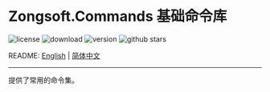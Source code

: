 # Zongsoft.Commands 基础命令库

![license](https://img.shields.io/github/license/Zongsoft/Zongsoft.Commands) ![download](https://img.shields.io/nuget/dt/Zongsoft.Commands) ![version](https://img.shields.io/github/v/release/Zongsoft/Zongsoft.Commands?include_prereleases) ![github stars](https://img.shields.io/github/stars/Zongsoft/Zongsoft.Commands?style=social)

README: [English](https://github.com/Zongsoft/Zongsoft.Commands/blob/master/README.md) | [简体中文](https://github.com/Zongsoft/Zongsoft.Commands/blob/master/README-zh_CN.md)

-----

提供了常用的命令集。
